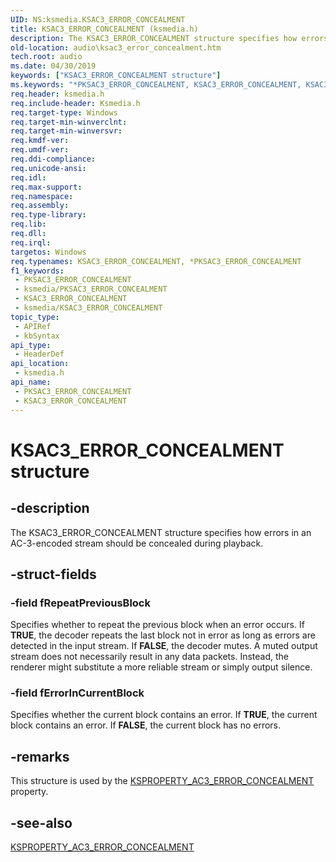 ```yaml
---
UID: NS:ksmedia.KSAC3_ERROR_CONCEALMENT
title: KSAC3_ERROR_CONCEALMENT (ksmedia.h)
description: The KSAC3_ERROR_CONCEALMENT structure specifies how errors in an AC-3-encoded stream should be concealed during playback.
old-location: audio\ksac3_error_concealment.htm
tech.root: audio
ms.date: 04/30/2019
keywords: ["KSAC3_ERROR_CONCEALMENT structure"]
ms.keywords: "*PKSAC3_ERROR_CONCEALMENT, KSAC3_ERROR_CONCEALMENT, KSAC3_ERROR_CONCEALMENT structure [Audio Devices], PKSAC3_ERROR_CONCEALMENT, PKSAC3_ERROR_CONCEALMENT structure pointer [Audio Devices], aud-prop_c5ba7732-b759-4110-8d43-bc4d5b351c6e.xml, audio.ksac3_error_concealment, ksmedia/KSAC3_ERROR_CONCEALMENT, ksmedia/PKSAC3_ERROR_CONCEALMENT"
req.header: ksmedia.h
req.include-header: Ksmedia.h
req.target-type: Windows
req.target-min-winverclnt: 
req.target-min-winversvr: 
req.kmdf-ver: 
req.umdf-ver: 
req.ddi-compliance: 
req.unicode-ansi: 
req.idl: 
req.max-support: 
req.namespace: 
req.assembly: 
req.type-library: 
req.lib: 
req.dll: 
req.irql: 
targetos: Windows
req.typenames: KSAC3_ERROR_CONCEALMENT, *PKSAC3_ERROR_CONCEALMENT
f1_keywords:
 - PKSAC3_ERROR_CONCEALMENT
 - ksmedia/PKSAC3_ERROR_CONCEALMENT
 - KSAC3_ERROR_CONCEALMENT
 - ksmedia/KSAC3_ERROR_CONCEALMENT
topic_type:
 - APIRef
 - kbSyntax
api_type:
 - HeaderDef
api_location:
 - ksmedia.h
api_name:
 - PKSAC3_ERROR_CONCEALMENT
 - KSAC3_ERROR_CONCEALMENT
---
```


# KSAC3_ERROR_CONCEALMENT structure


## -description

The KSAC3_ERROR_CONCEALMENT structure specifies how errors in an AC-3-encoded stream should be concealed during playback.

## -struct-fields

### -field fRepeatPreviousBlock

Specifies whether to repeat the previous block when an error occurs. If <b>TRUE</b>, the decoder repeats the last block not in error as long as errors are detected in the input stream. If <b>FALSE</b>, the decoder mutes. A muted output stream does not necessarily result in any data packets. Instead, the renderer might substitute a more reliable stream or simply output silence.

### -field fErrorInCurrentBlock

Specifies whether the current block contains an error. If <b>TRUE</b>, the current block contains an error. If <b>FALSE</b>, the current block has no errors.

## -remarks

This structure is used by the <a href="/windows-hardware/drivers/audio/ksproperty-ac3-error-concealment">KSPROPERTY_AC3_ERROR_CONCEALMENT</a> property.

## -see-also

<a href="/windows-hardware/drivers/audio/ksproperty-ac3-error-concealment">KSPROPERTY_AC3_ERROR_CONCEALMENT</a>


